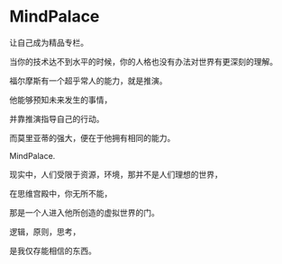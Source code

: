 ﻿# MindPalace
让自己成为精品专栏。

当你的技术达不到水平的时候，你的人格也没有办法对世界有更深刻的理解。

福尔摩斯有一个超乎常人的能力，就是推演。

他能够预知未来发生的事情，

并靠推演指导自己的行动。

而莫里亚蒂的强大，便在于他拥有相同的能力。

MindPalace.

现实中，人们受限于资源，环境，那并不是人们理想的世界，

在思维宫殿中，你无所不能，

那是一个人进入他所创造的虚拟世界的门。

逻辑，原则，思考，

是我仅存能相信的东西。